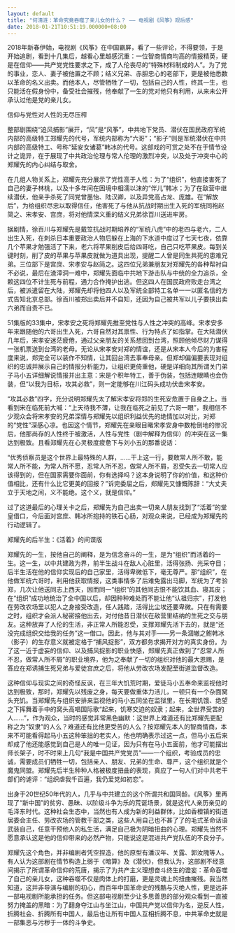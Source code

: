 ```yaml
---
layout: default
title: "何清涟：革命究竟吞噬了亲儿女的什么？ —— 电视剧《风筝》观后感"
date: 2018-01-21T10:51:19.000000+08:00
---
```


2018年新春伊始，电视剧《风筝》在中国霸屏，看了一些评论，不得要领，于是开始追剧，看到十几集后，越看心里越感沉重：一位智商情商均高的情报精英，硬是在信仰——共产党党性要求之下，成了人伦丧尽的“特殊材料制成的人”。为了党的事业，恋人、妻子被他置之不顾；结义兄弟、赤胆忠心的老部下，更是被他悉数以革命的名义出卖。而他本人，尽管牺牲了一切，包括自己的人性，终其一生，也只能活在假身份中，备受社会摧残，他奉献了一生的党对他只有利用，从来未公开承认过他是党的亲儿女。

信仰与党性对人性的无尽压榨

整部剧围绕“追风捕影”展开，“风”是“风筝”，中共地下党员、潜伏在国民政府军统内部的高级特工郑耀先的代号，军统内部称为“六哥”；“影子”则是军统潜伏在中共内部的高级特工、号称“延安女诸葛”韩冰的代号。这部戏的可赏之处不在于情节设计之诡异，在于展现了中共政治伦理与常人伦理的激烈冲突，以及处于冲突中心的郑耀先的内心纠结与取舍。

在几组人物关系上，郑耀先充分展示了党性高于人性：为了“组织”，他直接害死了自己的妻子林桃，以及十多年间在困境中相濡以沫的“伴儿”韩冰；为了在敌营中继续潜伏，他亲手杀死了同党曾墨怡、陆汉卿，以及异党高占龙、庞雄。在“解放后”，为给组织尽忠以取得信任，他害死了与他从抗战时期出生入死的军统同袍赵简之、宋孝安、宫庶，将对他情深义重的结义兄弟徐百川送进牢房。

据剧情，徐百川与郑耀先是戴笠抗战时期培养的“军统八虎”中的老四与老六，二人出生入死，在刺杀日本重要政治人物后躲在上海的下水道中度过了七天七夜，依靠几个苹果才勉强活了下来，老六将苹果削皮后给四哥吃，自己只吃苹果皮。每到关键时刻，削了皮的苹果与苹果皮就做为道具出现，提醒二人曾是同生共死的患难兄弟。三位部下是宫庶、宋孝安与赵简之。这四位兄弟兼朋友对郑耀先的各种帮衬自不必说，最后在渣滓洞一难中，郑耀先面临中共地下游击队与中统的全力追杀，全赖这四位不计生死与前程，通力合作掩护出逃。但这四人在国民政府败走台湾之后，被派遣留在大陆，郑耀先却将他四人以及军统全部特工名单一一以匿名信的方式告知北京总部。徐百川被郑出卖后并不自知，还因为自己被共军以儿子要挟出卖六弟而自责不已。

51集版的33集中，宋孝安之死将郑耀先推至党性与人性之冲突的高峰。宋孝安多年来跟随他的六哥出生入死，六哥自然对其禀性、行为特点了如指掌。在大陆潜伏几年后，宋孝安迷茫疲倦，通过父亲朋友的关系想回到台湾，照顾他倾尽财力谋得一张机票送到台湾的老母。无论从宋孝安对郑的情谊，还是从宋本人今后的为害程度来说，郑完全可以装作不知情，让其回台湾去事奉母亲。但郑却偏偏要表现对组织的忠诚并展示自己的情报分析能力，让组织更倚重他，硬是详细向其所谓关门弟子马小五详细解说情报并出主意：宋是个积年特工，善于伪装，包括连眼睛也会伪装，但“以我为目标，攻其必救”，则一定能够在川江码头成功伏击宋孝安。

“攻其必救”四字，充分说明郑耀先太了解宋孝安将郑的生死安危置于自身之上。当看到宋在临死前大喊：“上天待我不薄，让我在临死之前见了六哥一眼”，我相信不少观众会将宋孝安的兄弟深情与郑耀先以组织利益优先的绝情加以对比，对郑的“党性”深感心凉。也因这个情节，郑耀先在亲眼目睹宋孝安身中数枪倒地的惨况后，他那尚存的人性终于被激活，人性与党性（剧中解释为信仰）的冲突在这一集达到极致。且看郑耀先在心灵极度疲惫下与刘小五的那番说话：

“优秀侦察员是这个世界上最特殊的人群，……干上这一行，要敢常人所不敢，能常人所不能，为常人所不愿，忍常人所不忍，做常人所不屑，忍受失去一切常人应该得到的，但在国家需要你面前，你有选择吗？这本身说明了你的价值，和这种价值相比，还有什么比它更美的回报？”诉完委屈之后，郑耀先又慷慨陈辞：“大丈夫立于天地之间，义不能绝。这个义，就是信仰。”

过了这道最后的心理关卡之后，郑耀先为自己出卖一切亲人朋友找到了“活着”的堂皇借口，今后面对宫庶、韩冰所抱持的铁石心肠，对观众来说，已经成为郑耀先的行动逻辑了。

郑耀先的后半生：《活着》的间谍版

郑耀先的一生，按他自己的阐释，是为信念奋斗的一生，是为“组织”而活着的一生。这一生，以中共建政为界，前半生战斗在敌人心脏里，活得张扬、光采夺目；后半生活在他的信仰实现后的自己家里，活得卑微低下，毫无尊严。那“组织”，在他做军统六哥时，利用他获取情报，这类事情多了后难免露出马脚，军统为了考验郑，几次让他送同志上西天，因而同一“组织”的其他同志恨不能饮其血、寝其皮；在“组织”成功地统治了全中国以后，却因种种难处而不能让他“认祖归宗”，打发他在劳改农场里以犯人之身接受改造，任人践踏，活得比尘埃还要卑微。只在有需要之时，组织才会派人秘密接他出去，对付他昔日潜伏在敌营里结纳的生死之交与朋友。这种放弃了人伦的生活，非正常人所能忍受，支撑郑耀先活下去的，就是“还没完成组织交给我的任务”这一借口。因此，他与其对手——另一条涸辙之鲋韩冰（影子）的生存意义就被定格于“捕风捉影”，双方都务求揭开对方的真实身份。为了这一近于虚妄的信仰、以及捕风捉影的职业快感，郑耀先真正做到了“忍常人所不忍，做常人所不屑”的职业境界，他为之奉献了一切的组织对他的最大恩赐，是答应在郑诱捕生死兄弟与爱徒宫庶之后，将他从劳改农场发配至街道监督改造。

这种信仰与现实之间的奇怪反讽，在三年大饥荒时期，爱徒马小五奉命来监视他时达到极致，那时，郑耀先以残废之身，每天要做重体力活儿，一顿只有一个杂面窝头充饥。当郑耀先与组织安排来监视他的马小五同坐在监狱里，在长期饥饿、绝望之下挥舞着手中的窝头高唱国际歌“起来，饥寒交迫的奴隶；起来，全世界受苦的人……”，作为观众，当时的感觉非常黑色幽默：这世界上难道还有比郑耀先更配称之为“奴隶”的人么？难道还有比他更受苦的人么？按郑耀先本人的智商情商，本来不可能看得起马小五这种笨拙的老实人，他也明确表示过这一点，但马小五后来却成了他还能感觉到自己是人的唯一见证，因为只有在马小五面前，他才可能摆出师长架子，时不时来上几句“我是中国共产党党员”——一个组织，考验成员的忠诚，需要成员们牺牲一切，包括亲人、朋友、兄弟的生命、尊严，这个组织就是个魔鬼同盟。郑耀先后半生种种人格被极度扭曲的表现，真应了一句人们对中共老干部们的谑评：“组织虐我千百遍，我仍爱党如初恋”。

出身于20世纪50年代的人，几乎与中共建立的这个所谓共和国同龄。《风筝》里再现了“新中国”的贫穷、愚昧、以阶级斗争为乐的荒诞场景，就是这代人亲历亲见的毛泽东时代。这种社会生态中，当然也有人成为新的利益群体，比如香橙镇的街道居委会主任、劳改农场的管教干部之类，这些人用自己也不甚了了的毛式革命话语武装自己，任意干预他人的私生活，满足自己极为阴暗扭曲的心理。郑耀先当然不愿意承认这是他的信仰带来的必然产物，只能说这是混进共产党队伍的不良分子。

郑耀先这个角色，并非编剧者凭空捏造，他的原型有潘汉年、关露、郭汝隗等人。有人认为这部剧在情节构造上弱于《暗算》及《潜伏》，但我认为，这部剧不经意间揭示了所谓革命信仰的荒唐，揭示了为共产主义理想奋斗终生的谵妄：革命吞噬了自己的亲儿女，这种吞噬不仅是肉体上的打磨，更是灵魂上的扭曲摧残。我当然知道，这并非导演与编剧的初心，而百年中国革命史的残酷与灭绝人性，更是远非一部电视剧所能承担的任务。但这部电视剧至少让多思善思的部分观众看到一直被努力掩盖的黑暗：为了翻身夺江山与坐江山，中国共产党以信仰为名，逆反人性，折腾社会、折腾所有中国人，最后也让所有中国人互相折腾不息，中共革命史就是一部集恶与污秽于一体的斗争史。

